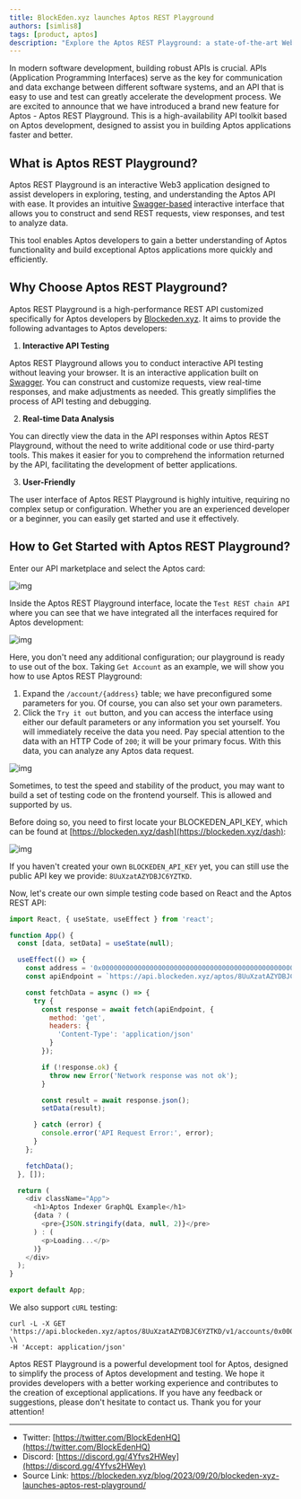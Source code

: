 ```yaml
---
title: BlockEden.xyz launches Aptos REST Playground
authors: [simlis8]
tags: [product, aptos]
description: "Explore the Aptos REST Playground: a state-of-the-art Web3 toolkit for developers. Dive into its features for interactive API testing, real-time data analysis, and user-friendly interface, all optimized for Aptos application development. Unveiled by Blockeden.xyz, it's the ultimate solution for efficient and seamless Aptos API exploration and understanding."
---
```


In modern software development, building robust APIs is crucial. APIs (Application Programming Interfaces) serve as the key for communication and data exchange between different software systems, and an API that is easy to use and test can greatly accelerate the development process. We are excited to announce that we have introduced a brand new feature for Aptos - Aptos REST Playground. This is a high-availability API toolkit based on Aptos development, designed to assist you in building Aptos applications faster and better.

## **What is Aptos REST Playground?**

Aptos REST Playground is an interactive Web3 application designed to assist developers in exploring, testing, and understanding the Aptos API with ease. It provides an intuitive [Swagger-based](https://swagger.io/) interactive interface that allows you to construct and send REST requests, view responses, and test to analyze data.

This tool enables Aptos developers to gain a better understanding of Aptos functionality and build exceptional Aptos applications more quickly and efficiently.

## **Why Choose Aptos REST Playground?**

Aptos REST Playground is a high-performance REST API customized specifically for Aptos developers by [Blockeden.xyz](https://blockeden.xyz/). It aims to provide the following advantages to Aptos developers:

1. **Interactive API Testing**

Aptos REST Playground allows you to conduct interactive API testing without leaving your browser. It is an interactive application built on [Swagger](https://swagger.io/). You can construct and customize requests, view real-time responses, and make adjustments as needed. This greatly simplifies the process of API testing and debugging.

2. **Real-time Data Analysis**

You can directly view the data in the API responses within Aptos REST Playground, without the need to write additional code or use third-party tools. This makes it easier for you to comprehend the information returned by the API, facilitating the development of better applications.

3. **User-Friendly**

The user interface of Aptos REST Playground is highly intuitive, requiring no complex setup or configuration. Whether you are an experienced developer or a beginner, you can easily get started and use it effectively.

## **How to Get Started with Aptos REST Playground?**

Enter our API marketplace and select the Aptos card:

![img](https://mirror.xyz/_next/image?url=https%3A%2F%2Fimages.mirror-media.xyz%2Fpublication-images%2FwHKJoqtjHOgP_LiNqxJLh.png&w=3840&q=75)

Inside the Aptos REST Playground interface, locate the `Test REST chain API` where you can see that we have integrated all the interfaces required for Aptos development:

![img](https://mirror.xyz/_next/image?url=https%3A%2F%2Fimages.mirror-media.xyz%2Fpublication-images%2FG0cNmuGv8kK8UA124qiIl.png&w=3840&q=75)

Here, you don't need any additional configuration; our playground is ready to use out of the box. Taking `Get Account` as an example, we will show you how to use Aptos REST Playground:

1. Expand the `/account/{address}` table; we have preconfigured some parameters for you. Of course, you can also set your own parameters.
2. Click the `Try it out` button, and you can access the interface using either our default parameters or any information you set yourself. You will immediately receive the data you need. Pay special attention to the data with an HTTP Code of `200`; it will be your primary focus. With this data, you can analyze any Aptos data request.

![img](https://mirror.xyz/_next/image?url=https%3A%2F%2Fimages.mirror-media.xyz%2Fpublication-images%2F_GH8ccGTeYkPRxVkrB6bb.png&w=3840&q=75)

Sometimes, to test the speed and stability of the product, you may want to build a set of testing code on the frontend yourself. This is allowed and supported by us.

Before doing so, you need to first locate your BLOCKEDEN_API_KEY, which can be found at [https://blockeden.xyz/dash](https://blockeden.xyz/dash):

![img](https://mirror.xyz/_next/image?url=https%3A%2F%2Fimages.mirror-media.xyz%2Fpublication-images%2FJYYc1pr2bz-AKdwLSAvOa.png&w=3840&q=75)

If you haven't created your own `BLOCKEDEN_API_KEY` yet, you can still use the public API key we provide: `8UuXzatAZYDBJC6YZTKD`.

Now, let's create our own simple testing code based on React and the Aptos REST API:

```js
import React, { useState, useEffect } from 'react';

function App() {
  const [data, setData] = useState(null);

  useEffect(() => {
    const address = '0x0000000000000000000000000000000000000000000000000000000000dead';
    const apiEndpoint = `https://api.blockeden.xyz/aptos/8UuXzatAZYDBJC6YZTKD/v1/accounts/${address}`;

    const fetchData = async () => {
      try {
        const response = await fetch(apiEndpoint, {
          method: 'get',
          headers: {
            'Content-Type': 'application/json'
          }
        });

        if (!response.ok) {
          throw new Error('Network response was not ok');
        }

        const result = await response.json();
        setData(result);

      } catch (error) {
        console.error('API Request Error:', error);
      }
    };

    fetchData();
  }, []);

  return (
    <div className="App">
      <h1>Aptos Indexer GraphQL Example</h1>
      {data ? (
        <pre>{JSON.stringify(data, null, 2)}</pre>
      ) : (
        <p>Loading...</p>
      )}
    </div>
  );
}

export default App;
```

We also support `cURL` testing:

```plain
curl -L -X GET 'https://api.blockeden.xyz/aptos/8UuXzatAZYDBJC6YZTKD/v1/accounts/0x0000000000000000000000000000000000000000000000000000000000dead' \\
-H 'Accept: application/json'
```

Aptos REST Playground is a powerful development tool for Aptos, designed to simplify the process of Aptos development and testing. We hope it provides developers with a better working experience and contributes to the creation of exceptional applications. If you have any feedback or suggestions, please don't hesitate to contact us. Thank you for your attention!

------

- Twitter: [https://twitter.com/BlockEdenHQ](https://twitter.com/BlockEdenHQ)
- Discord: [https://discord.gg/4Yfvs2HWey](https://discord.gg/4Yfvs2HWey)
- Source Link: https://blockeden.xyz/blog/2023/09/20/blockeden-xyz-launches-aptos-rest-playground/
